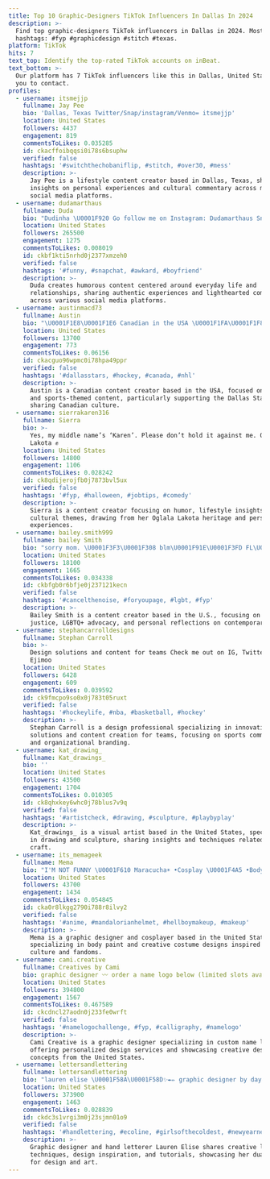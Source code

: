 ```yaml
---
title: Top 10 Graphic-Designers TikTok Influencers In Dallas In 2024
description: >-
  Find top graphic-designers TikTok influencers in Dallas in 2024. Most popular
  hashtags: #fyp #graphicdesign #stitch #texas.
platform: TikTok
hits: 7
text_top: Identify the top-rated TikTok accounts on inBeat.
text_bottom: >-
  Our platform has 7 TikTok influencers like this in Dallas, United States for
  you to contact.
profiles:
  - username: itsmejjp
    fullname: Jay Pee
    bio: 'Dallas, Texas Twitter/Snap/instagram/Venmo= itsmejjp'
    location: United States
    followers: 4437
    engagement: 819
    commentsToLikes: 0.035285
    id: ckacffoibqqsi0i78s6bsuphw
    verified: false
    hashtags: '#switchthechobaniflip, #stitch, #over30, #mess'
    description: >-
      Jay Pee is a lifestyle content creator based in Dallas, Texas, sharing
      insights on personal experiences and cultural commentary across multiple
      social media platforms.
  - username: dudamarthaus
    fullname: Duda
    bio: "Dudinha \U0001F920 Go follow me on Instagram: Dudamarthaus Snapchat:Duda_marthaus"
    location: United States
    followers: 265500
    engagement: 1275
    commentsToLikes: 0.008019
    id: ckbf1kti5nrhd0j2377xmzeh0
    verified: false
    hashtags: '#funny, #snapchat, #awkard, #boyfriend'
    description: >-
      Duda creates humorous content centered around everyday life and
      relationships, sharing authentic experiences and lighthearted commentary
      across various social media platforms.
  - username: austinmacd73
    fullname: Austin
    bio: "\U0001F1E8\U0001F1E6 Canadian in the USA \U0001F1FA\U0001F1F8 Yes, I like maple syrup. Go Stars"
    location: United States
    followers: 13700
    engagement: 773
    commentsToLikes: 0.06156
    id: ckacguo96wpmc0i78hpa49ppr
    verified: false
    hashtags: '#dallasstars, #hockey, #canada, #nhl'
    description: >-
      Austin is a Canadian content creator based in the USA, focused on hockey
      and sports-themed content, particularly supporting the Dallas Stars and
      sharing Canadian culture.
  - username: sierrakaren316
    fullname: Sierra
    bio: >-
      Yes, my middle name’s ‘Karen’. Please don’t hold it against me. Oglala
      Lakota ✊
    location: United States
    followers: 14800
    engagement: 1106
    commentsToLikes: 0.028242
    id: ck8qdijerojfb0j7873bvl5ux
    verified: false
    hashtags: '#fyp, #halloween, #jobtips, #comedy'
    description: >-
      Sierra is a content creator focusing on humor, lifestyle insights, and
      cultural themes, drawing from her Oglala Lakota heritage and personal
      experiences.
  - username: bailey.smith999
    fullname: bailey Smith
    bio: "sorry mom. \U0001F3F3️‍\U0001F308 blm\U0001F91E\U0001F3FD FL\U0001F334"
    location: United States
    followers: 18100
    engagement: 1665
    commentsToLikes: 0.034338
    id: ckbfgb0r6bfje0j237121kecn
    verified: false
    hashtags: '#cancelthenoise, #foryoupage, #lgbt, #fyp'
    description: >-
      Bailey Smith is a content creator based in the U.S., focusing on social
      justice, LGBTQ+ advocacy, and personal reflections on contemporary issues.
  - username: stephancarrolldesigns
    fullname: Stephan Carroll
    bio: >-
      Design solutions and content for teams Check me out on IG, Twitter, and
      Ejimoo
    location: United States
    followers: 6428
    engagement: 609
    commentsToLikes: 0.039592
    id: ck9fmcpo9so0x0j783t05ruxt
    verified: false
    hashtags: '#hockeylife, #nba, #basketball, #hockey'
    description: >-
      Stephan Carroll is a design professional specializing in innovative design
      solutions and content creation for teams, focusing on sports communities
      and organizational branding.
  - username: kat_drawing_
    fullname: Kat_drawings_
    bio: ''
    location: United States
    followers: 43500
    engagement: 1704
    commentsToLikes: 0.010305
    id: ck8qhxkey6whc0j78blus7v9q
    verified: false
    hashtags: '#artistcheck, #drawing, #sculpture, #playbyplay'
    description: >-
      Kat_drawings_ is a visual artist based in the United States, specializing
      in drawing and sculpture, sharing insights and techniques related to her
      craft.
  - username: its_memageek
    fullname: Mema
    bio: "I'M NOT FUNNY \U0001F610 Maracucha☀️ •Cosplay \U0001F4A5 •BodyPaint \U0001F3A8 •Graphic Designer \U0001F469‍\U0001F4BB"
    location: United States
    followers: 43700
    engagement: 1434
    commentsToLikes: 0.054845
    id: cka0r8lkgg2790i788r8ilvy2
    verified: false
    hashtags: '#anime, #mandalorianhelmet, #hellboymakeup, #makeup'
    description: >-
      Mema is a graphic designer and cosplayer based in the United States,
      specializing in body paint and creative costume designs inspired by pop
      culture and fandoms.
  - username: cami.creative
    fullname: Creatives by Cami
    bio: graphic designer 〰️ order a name logo below (limited slots available!)
    location: United States
    followers: 394800
    engagement: 1567
    commentsToLikes: 0.467589
    id: ckcdncl27aodn0j233fe0wrft
    verified: false
    hashtags: '#namelogochallenge, #fyp, #calligraphy, #namelogo'
    description: >-
      Cami Creative is a graphic designer specializing in custom name logos,
      offering personalized design services and showcasing creative design
      concepts from the United States.
  - username: lettersandlettering
    fullname: lettersandlettering
    bio: "lauren elise \U0001F58A\U0001F58D✨✒️✏️ graphic designer by day handletterer by night"
    location: United States
    followers: 373900
    engagement: 1463
    commentsToLikes: 0.028839
    id: ckdc3s1vrgi3m0j23sjmn01o9
    verified: false
    hashtags: '#handlettering, #ecoline, #girlsofthecoldest, #newyearnewmio'
    description: >-
      Graphic designer and hand letterer Lauren Elise shares creative lettering
      techniques, design inspiration, and tutorials, showcasing her dual passion
      for design and art.
---
```


